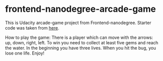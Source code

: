 frontend-nanodegree-arcade-game
===============================

This is Udacity arcade-game project from Frontend-nanodegree. Starter code was taken from [here](https://github.com/udacity/frontend-nanodegree-arcade-game/).

How to play the game:
There is a player which can move with the arrows: up, down, right, left. To win you need to collect at least five gems and reach the water. In the beginning you have three lives. When you hit the bug, you lose one life.
Enjoy! 
